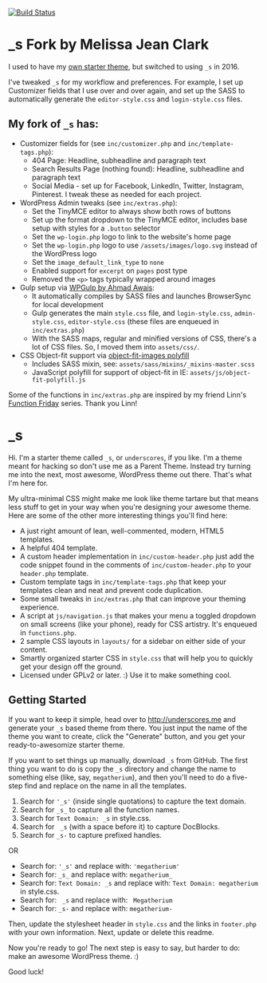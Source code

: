 [![Build Status](https://travis-ci.org/Automattic/_s.svg?branch=master)](https://travis-ci.org/Automattic/_s)

_s Fork by Melissa Jean Clark
===

I used to have my [own starter theme](https://github.com/melissajclark/wp-content/tree/master/themes/starter-theme), but switched to using `_s` in 2016. 

I've tweaked `_s` for my workflow and preferences. For example, I set up Customizer fields that I use over and over again, and set up the SASS to automatically generate the `editor-style.css` and `login-style.css` files.

## My fork of `_s` has:

- Customizer fields for (see `inc/customizer.php` and `inc/template-tags.php`):
    + 404 Page: Headline, subheadline and paragraph text
    + Search Results Page (nothing found): Headline, subheadline and paragraph text
    + Social Media - set up for Facebook, LinkedIn, Twitter, Instagram, Pinterest. I tweak these as needed for each project.
- WordPress Admin tweaks (see `inc/extras.php`):
    + Set the TinyMCE editor to always show both rows of buttons
    + Set up the format dropdown to the TinyMCE editor, includes base setup with styles for a `.button` selector
    + Set the `wp-login.php` logo to link to the website's home page
    + Set the `wp-login.php` logo to use `/assets/images/logo.svg` instead of the WordPress logo
    + Set the `image_default_link_type` to `none`
    + Enabled support for `excerpt` on `pages` post type
    + Removed the `<p>` tags typically wrapped around images
- Gulp setup via [WPGulp by Ahmad Awais](https://github.com/ahmadawais/WPGulp):
    + It automatically compiles by SASS files and launches BrowserSync for local development
    + Gulp generates the main `style.css` file, and `login-style.css`, `admin-style.css`, `editor-style.css` (these files are enqueued in `inc/extras.php`)
    + With the SASS maps, regular and minified versions of CSS, there's a lot of CSS files. So, I moved them into `assets/css/`.
- CSS Object-fit support via [object-fit-images polyfill](https://github.com/bfred-it/object-fit-images)
    + Includes SASS mixin, see: `assets/sass/mixins/_mixins-master.scss`
    + JavaScript polyfill for support of object-fit in IE: `assets/js/object-fit-polyfill.js`

Some of the functions in `inc/extras.php` are inspired by my friend Linn's [Function Friday](http://drollic.ca/?s=function+friday) series. Thank you Linn!

_s
===

Hi. I'm a starter theme called `_s`, or `underscores`, if you like. I'm a theme meant for hacking so don't use me as a Parent Theme. Instead try turning me into the next, most awesome, WordPress theme out there. That's what I'm here for.

My ultra-minimal CSS might make me look like theme tartare but that means less stuff to get in your way when you're designing your awesome theme. Here are some of the other more interesting things you'll find here:

* A just right amount of lean, well-commented, modern, HTML5 templates.
* A helpful 404 template.
* A custom header implementation in `inc/custom-header.php` just add the code snippet found in the comments of `inc/custom-header.php` to your `header.php` template.
* Custom template tags in `inc/template-tags.php` that keep your templates clean and neat and prevent code duplication.
* Some small tweaks in `inc/extras.php` that can improve your theming experience.
* A script at `js/navigation.js` that makes your menu a toggled dropdown on small screens (like your phone), ready for CSS artistry. It's enqueued in `functions.php`.
* 2 sample CSS layouts in `layouts/` for a sidebar on either side of your content.
* Smartly organized starter CSS in `style.css` that will help you to quickly get your design off the ground.
* Licensed under GPLv2 or later. :) Use it to make something cool.

Getting Started
---------------

If you want to keep it simple, head over to http://underscores.me and generate your `_s` based theme from there. You just input the name of the theme you want to create, click the "Generate" button, and you get your ready-to-awesomize starter theme.

If you want to set things up manually, download `_s` from GitHub. The first thing you want to do is copy the `_s` directory and change the name to something else (like, say, `megatherium`), and then you'll need to do a five-step find and replace on the name in all the templates.

1. Search for `'_s'` (inside single quotations) to capture the text domain.
2. Search for `_s_` to capture all the function names.
3. Search for `Text Domain: _s` in style.css.
4. Search for <code>&nbsp;_s</code> (with a space before it) to capture DocBlocks.
5. Search for `_s-` to capture prefixed handles.

OR

* Search for: `'_s'` and replace with: `'megatherium'`
* Search for: `_s_` and replace with: `megatherium_`
* Search for: `Text Domain: _s` and replace with: `Text Domain: megatherium` in style.css.
* Search for: <code>&nbsp;_s</code> and replace with: <code>&nbsp;Megatherium</code>
* Search for: `_s-` and replace with: `megatherium-`

Then, update the stylesheet header in `style.css` and the links in `footer.php` with your own information. Next, update or delete this readme.

Now you're ready to go! The next step is easy to say, but harder to do: make an awesome WordPress theme. :)

Good luck!
